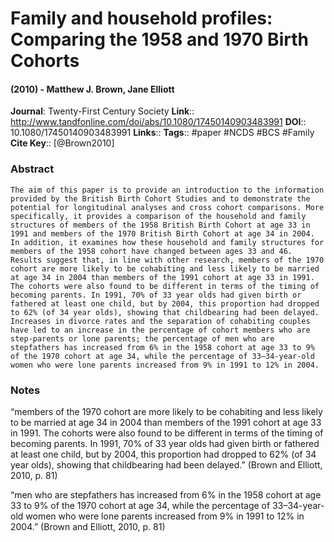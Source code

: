 # Family and household profiles: Comparing the 1958 and 1970 Birth Cohorts
#### (2010) - Matthew J. Brown, Jane Elliott
**Journal**: Twenty-First Century Society
**Link**:: http://www.tandfonline.com/doi/abs/10.1080/17450140903483991
**DOI**:: 10.1080/17450140903483991
**Links**:: 
**Tags**:: #paper #NCDS #BCS #Family 
**Cite Key**:: [@Brown2010]

### Abstract

```
The aim of this paper is to provide an introduction to the information provided by the British Birth Cohort Studies and to demonstrate the potential for longitudinal analyses and cross cohort comparisons. More specifically, it provides a comparison of the household and family structures of members of the 1958 British Birth Cohort at age 33 in 1991 and members of the 1970 British Birth Cohort at age 34 in 2004. In addition, it examines how these household and family structures for members of the 1958 cohort have changed between ages 33 and 46. Results suggest that, in line with other research, members of the 1970 cohort are more likely to be cohabiting and less likely to be married at age 34 in 2004 than members of the 1991 cohort at age 33 in 1991. The cohorts were also found to be different in terms of the timing of becoming parents. In 1991, 70% of 33 year olds had given birth or fathered at least one child, but by 2004, this proportion had dropped to 62% (of 34 year olds), showing that childbearing had been delayed. Increases in divorce rates and the separation of cohabiting couples have led to an increase in the percentage of cohort members who are step-parents or lone parents; the percentage of men who are stepfathers has increased from 6% in the 1958 cohort at age 33 to 9% of the 1970 cohort at age 34, while the percentage of 33–34-year-old women who were lone parents increased from 9% in 1991 to 12% in 2004.
```

### Notes

“members of the 1970 cohort are more likely to be cohabiting and less likely to be married at age 34 in 2004 than members of the 1991 cohort at age 33 in 1991. The cohorts were also found to be different in terms of the timing of becoming parents. In 1991, 70% of 33 year olds had given birth or fathered at least one child, but by 2004, this proportion had dropped to 62% (of 34 year olds), showing that childbearing had been delayed.” (Brown and Elliott, 2010, p. 81)

“men who are stepfathers has increased from 6% in the 1958 cohort at age 33 to 9% of the 1970 cohort at age 34, while the percentage of 33–34-year-old women who were lone parents increased from 9% in 1991 to 12% in 2004.” (Brown and Elliott, 2010, p. 81)